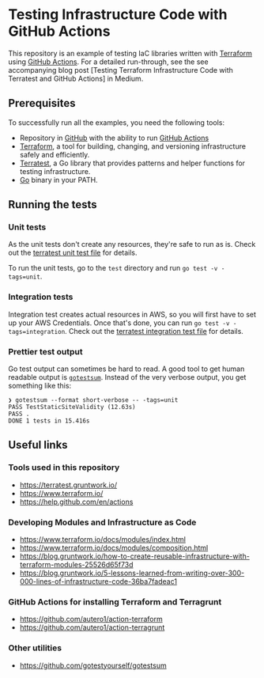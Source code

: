 # Testing Infrastructure Code with GitHub Actions

This repository is an example of testing IaC libraries written with [Terraform](https://terraform.io) using
[GitHub Actions](https://github.com/features/actions). For a detailed run-through, see the see accompanying blog post 
[Testing Terraform Infrastructure Code with Terratest and GitHub Actions] in Medium.


## Prerequisites

To successfully run all the examples, you need the following tools:

* Repository in [GitHub](https://github.com) with the ability to run [GitHub Actions](https://github.com/features/actions)
* [Terraform](https://terraform.io), a tool for building, changing, and versioning infrastructure safely and efficiently.
* [Terratest](https://terratest.gruntwork.io/), a Go library that provides patterns and helper functions for testing infrastructure.
* [Go](https://golang.org/) binary in your PATH.


## Running the tests

### Unit tests

As the unit tests don't create any resources, they're safe to run as is. Check out the [terratest unit
test file](./test/static_site_unit_test.go) for details.

To run the unit tests, go to the `test` directory and run `go test -v -tags=unit`. 

### Integration tests

Integration test creates actual resources in AWS, so you will first have to set up your AWS Credentials.
Once that's done, you can run `go test -v -tags=integration`. Check out the [terratest integration test file](./test/static_site_integration_test.go) 
for details.

### Prettier test output

Go test output can sometimes be hard to read. A good tool to get human readable output is [`gotestsum`](https://github.com/gotestyourself/gotestsum).
Instead of the very verbose output, you get something like this:

```shell script
❯ gotestsum --format short-verbose -- -tags=unit
PASS TestStaticSiteValidity (12.63s)
PASS .
DONE 1 tests in 15.416s
```

## Useful links

### Tools used in this repository

* https://terratest.gruntwork.io/
* https://www.terraform.io/
* https://help.github.com/en/actions

### Developing Modules and Infrastructure as Code

* https://www.terraform.io/docs/modules/index.html
* https://www.terraform.io/docs/modules/composition.html
* https://blog.gruntwork.io/how-to-create-reusable-infrastructure-with-terraform-modules-25526d65f73d
* https://blog.gruntwork.io/5-lessons-learned-from-writing-over-300-000-lines-of-infrastructure-code-36ba7fadeac1

### GitHub Actions for installing Terraform and Terragrunt

* https://github.com/autero1/action-terraform
* https://github.com/autero1/action-terragrunt

### Other utilities

* https://github.com/gotestyourself/gotestsum